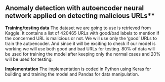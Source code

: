## Anomaly detection with autoencoder neural network applied on detecting malicious URLs**

**Training/testing data**
The dataset we are going to use is retrieved from Kaggle. It contains a list of 420465 URLs with good/bad labels to mention if the concerned URL is malicious or not. We will use only the ‘good’ URLs to train the autoencoder. And since it will be exciting to check if our model is working we will use both good and bad URLs for testing. 80% of data will be used for training the model after keeping only the normal cases and 20% will be used for testing.

**Implementation**
The implementation is coded in Python using Keras for building and training the model and Pandas for data manipulation.
